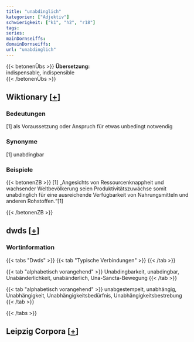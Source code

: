 ```yaml
---
title: "unabdinglich"
kategorien: ["Adjektiv"]
schwierigkeit: ["k1", "h2", "r18"]
tags:
series:
mainDornseiffs:
domainDornseiffs:
url: "unabdinglich"
---
```


{{< betonenÜbs >}}
**Übersetzung:**  
indispensable, indispensible  
{{< /betonenÜbs >}}

## Wiktionary [[+](https://de.wiktionary.org/wiki/unabdinglich)]

### Bedeutungen
[1] als Voraussetzung oder Anspruch für etwas unbedingt notwendig  

### Synonyme
[1] unabdingbar  

### Beispiele
{{< betonenZB >}}
[1] „Angesichts von Ressourcenknappheit und wachsender Weltbevölkerung seien Produktivitätszuwächse somit unabdinglich für eine ausreichende Verfügbarkeit von Nahrungsmitteln und anderen Rohstoffen.“[1]  

{{< /betonenZB >}}


## dwds [[+](https://www.dwds.de/wb/unabdinglich)]

### Wortinformation
{{< tabs "Dwds" >}}
{{< tab "Typische Verbindungen" >}}
{{< /tab >}}

{{< tab "alphabetisch vorangehend" >}}
Unabdingbarkeit, unabdingbar, Unabänderlichkeit, unabänderlich, Una-Sancta-Bewegung
{{< /tab >}}

{{< tab "alphabetisch vorangehend" >}}
unabgestempelt, unabhängig, Unabhängigkeit, Unabhängigkeitsbedürfnis, Unabhängigkeitsbestrebung
{{< /tab >}}

{{< /tabs >}}

## Leipzig Corpora [[+](https://corpora.uni-leipzig.de/en/res?word=unabdinglich&corpusId=deu_newscrawl-public_2018)]

